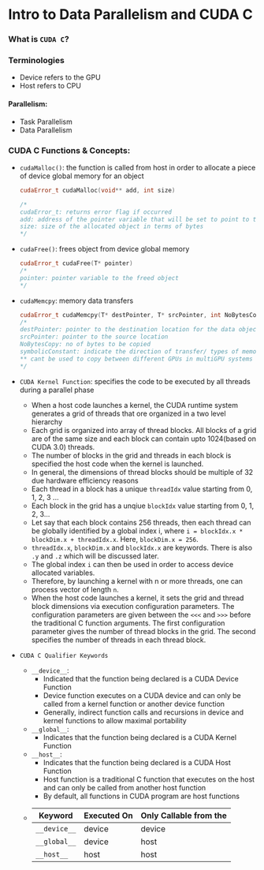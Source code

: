 # Intro to Data Parallelism and CUDA C

### What is `CUDA C`?

### Terminologies
* Device refers to the GPU
* Host refers to CPU

#### Parallelism:
* Task Parallelism
* Data Parallelism

### CUDA C Functions & Concepts:
* `cudaMalloc()`: the function is called from host in order to allocate a piece of device global memory for an object
    ```cpp
    cudaError_t cudaMalloc(void** add, int size)

    /*
    cudaError_t: returns error flag if occurred
    add: address of the pointer variable that will be set to point to the allocated object
    size: size of the allocated object in terms of bytes
    */
    ```

* `cudaFree()`: frees object from device global memory
    ```cpp
    cudaError_t cudaFree(T* pointer)
    /*
    pointer: pointer variable to the freed object
    */
    ```
* `cudaMemcpy`: memory data transfers
    ```cpp
    cudaError_t cudaMemcpy(T* destPointer, T* srcPointer, int NoBytesCopy, symbolicConstant)
    /*
    destPointer: pointer to the destination location for the data object to be copied
    srcPointer: pointer to the source location
    NoBytesCopy: no of bytes to be copied
    symbolicConstant: indicate the direction of transfer/ types of memory involved(h to h, h to d, d to h, d to d)
    ** cant be used to copy between different GPUs in multiGPU systems
    */
    ```
* `CUDA Kernel Function`: specifies the code to be executed by all threads during a parallel phase
    * When a host code launches a kernel, the CUDA runtime system generates a grid of threads that ore organized in a two level hierarchy
    * Each grid is organized into array of thread blocks. All blocks of a grid are of the same size and each block can contain upto 1024(based on CUDA 3.0) threads.
    * The number of blocks in the grid and threads in each block is specified the host code when the kernel is launched.
    * In general, the dimensions of thread blocks should be multiple of 32 due hardware efficiency reasons
    * Each thread in a block has a unique `threadIdx` value starting from 0, 1, 2, 3 ...
    * Each block in the grid has a unqiue `blockIdx` value starting from 0, 1, 2, 3...
    * Let say that each block contains 256 threads, then each thread can be globally identified by a global index i, where `i = blockIdx.x * blockDim.x + threadIdx.x`. Here, `blockDim.x = 256`.
    * `threadIdx.x`, `blockDim.x` and `blockIdx.x` are keywords. There is also `.y` and `.z` which will be discussed later.
    * The global index `i` can then be used in order to access device allocated variables.
    * Therefore, by launching a kernel with n or more threads, one can process vector of length `n`.
    * When the host code launches a kernel, it sets the grid and thread block dimensions via execution configuration parameters. The configuration parameters are given between the `<<<` and `>>>` before the traditional C function arguments. The first configuration parameter gives the number of thread blocks in the grid. The second specifies the number of threads in each thread block.
* `CUDA C Qualifier Keywords`
    * `__device__`:
        * Indicated that the function being declared is a CUDA Device Function
        * Device function executes on a CUDA device and can only be called from a kernel function or another device function
        * Generally, indirect function calls and recursions in device and kernel functions to allow maximal portability
    * `__global__`:
        * Indicates that the function being declared is a CUDA Kernel Function
    * `__host__`:
        * Indicates that the function being declared is a CUDA Host Function
        * Host function is a traditional C function that executes on the host and can only be called from another host function
        * By default, all functions in CUDA program are host functions
    *   | Keyword       | Executed On       | Only Callable from the |
        | ------------- | ----------------- | ---------------------- |
        | `__device__`  | device            | device                 |
        | `__global__`  | device            | host                   |
        | `__host__`    | host              | host                   |
